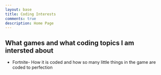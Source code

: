 ```yaml
---
layout: base
title: Coding Interests
comments: true
description: Home Page
---
```


## What games and what coding topics I am intersted about 
- Fortnite- How it is coded and how so many little things in the game are coded to perfection

<script src="https://utteranc.es/client.js"
        repo="{{ site.github_username }}/{{ site.github_repo | default: 'your-default-repo' }}"
        issue-term="title"
        theme="github-light"
        crossorigin="anonymous"
        async>
</script>
</script>
